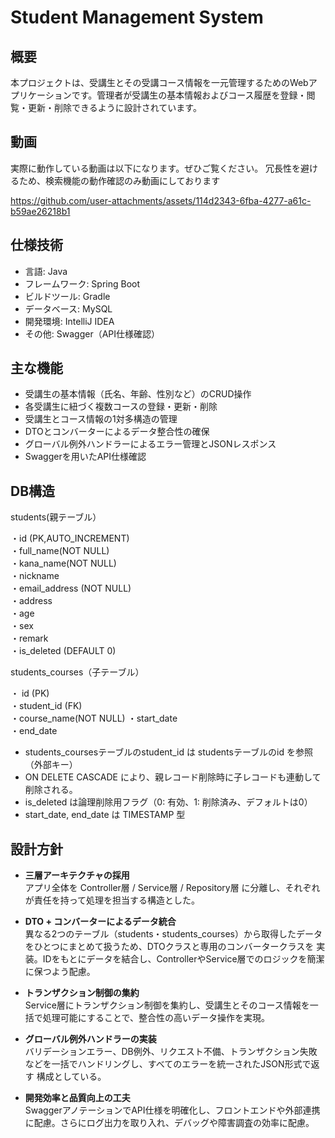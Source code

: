 
# Student Management System

## 概要
本プロジェクトは、受講生とその受講コース情報を一元管理するためのWebアプリケーションです。管理者が受講生の基本情報およびコース履歴を登録・閲覧・更新・削除できるように設計されています。

## 動画
実際に動作している動画は以下になります。ぜひご覧ください。
冗長性を避けるため、検索機能の動作確認のみ動画にしております

https://github.com/user-attachments/assets/114d2343-6fba-4277-a61c-b59ae26218b1


## 仕様技術
- 言語: Java
- フレームワーク: Spring Boot
- ビルドツール: Gradle
- データベース: MySQL
- 開発環境: IntelliJ IDEA
- その他: Swagger（API仕様確認）

## 主な機能
- 受講生の基本情報（氏名、年齢、性別など）のCRUD操作
- 各受講生に紐づく複数コースの登録・更新・削除
- 受講生とコース情報の1対多構造の管理
- DTOとコンバーターによるデータ整合性の確保
- グローバル例外ハンドラーによるエラー管理とJSONレスポンス
- Swaggerを用いたAPI仕様確認

## DB構造

students(親テーブル）

・id (PK,AUTO_INCREMENT)   
・full_name(NOT NULL)                     
・kana_name(NOT NULL)                        
・nickname                                   
・email_address (NOT NULL)                   
・address                                    
・age                      
・sex                      
・remark                   
・is_deleted (DEFAULT 0)  

 students_courses（子テーブル）
               
・ id (PK)               
・student_id (FK)       
・course_name(NOT NULL) 
・start_date            
・end_date              

- students_coursesテーブルのstudent_id は studentsテーブルのid を参照（外部キー）
- ON DELETE CASCADE により、親レコード削除時に子レコードも連動して削除される。
- is_deleted は論理削除用フラグ（0: 有効、1: 削除済み、デフォルトは0）
- start_date, end_date は TIMESTAMP 型

## 設計方針
- **三層アーキテクチャの採用**  
  アプリ全体を Controller層 / Service層 / Repository層 に分離し、それぞれが責任を持って処理を担当する構造とした。

- **DTO + コンバーターによるデータ統合**  
  異なる2つのテーブル（students・students_courses）から取得したデータをひとつにまとめて扱うため、DTOクラスと専用のコンバータークラスを
  実装。IDをもとにデータを結合し、ControllerやService層でのロジックを簡潔に保つよう配慮。

- **トランザクション制御の集約**  
  Service層にトランザクション制御を集約し、受講生とそのコース情報を一括で処理可能にすることで、整合性の高いデータ操作を実現。

- **グローバル例外ハンドラーの実装**  
  バリデーションエラー、DB例外、リクエスト不備、トランザクション失敗などを一括でハンドリングし、すべてのエラーを統一されたJSON形式で返す
  構成としている。

- **開発効率と品質向上の工夫**  
  SwaggerアノテーションでAPI仕様を明確化し、フロントエンドや外部連携に配慮。さらにログ出力を取り入れ、デバッグや障害調査の効率に配慮。

